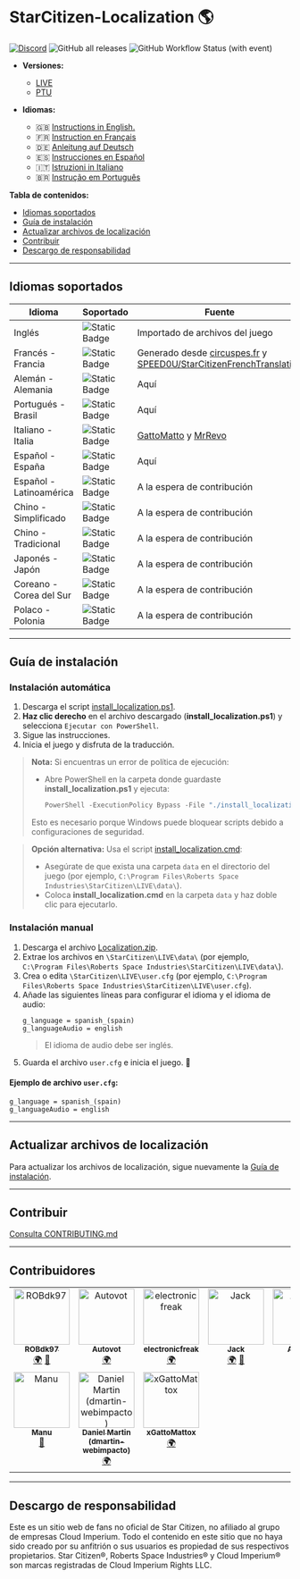 # StarCitizen-Localization 🌎

[![Discord](https://img.shields.io/discord/1185135396112322620?logo=discord&label=discord)](https://discord.gg/Gbvz9fTmZU)
![GitHub all releases](https://img.shields.io/github/downloads/Dymerz/StarCitizen-Localization/total)
![GitHub Workflow Status (with event)](https://img.shields.io/github/actions/workflow/status/Dymerz/StarCitizen-Localization/.github%2Fworkflows%2Fvalidate-global-ini.yaml?event=push&label=INI%20Validation&link=https%3A%2F%2Fgithub.com%2FDymerz%2FStarCitizen-Localization%2Factions%2Fworkflows%2Fvalidate-global-ini.yaml)

- **Versiones:**  
  - [LIVE](https://github.com/Dymerz/StarCitizen-Localization/blob/main/README_es.md)  
  - [PTU](https://github.com/Dymerz/StarCitizen-Localization/blob/ptu/README_es.md)

- **Idiomas:**  
  - 🇬🇧 [Instructions in English.](README.md)  
  - 🇫🇷 [Instruction en Français](README_fr.md)  
  - 🇩🇪 [Anleitung auf Deutsch](README_de.md)  
  - 🇪🇸 [Instrucciones en Español](README_es.md)  
  - 🇮🇹 [Istruzioni in Italiano](README_it.md)  
  - 🇧🇷 [Instrução em Português](README_ptbr.md)  

**Tabla de contenidos:**
- [Idiomas soportados](#idiomas-soportados)
- [Guía de instalación](#guía-de-instalación)
- [Actualizar archivos de localización](#actualizar-archivos-de-localización)
- [Contribuir](#contribuir)
- [Descargo de responsabilidad](#descargo-de-responsabilidad)

---

## Idiomas soportados

| Idioma                  | Soportado   | Fuente |
|--------------------------|-------------|--------|
| Inglés                  | ![Static Badge](https://img.shields.io/badge/4.0.1-LIVE-brightgreen) | Importado de archivos del juego |
| Francés - Francia       | ![Static Badge](https://img.shields.io/badge/3.24.3-LIVE-brightgreen) | Generado desde [circuspes.fr](https://traduction.circuspes.fr) y [SPEED0U/StarCitizenFrenchTranslation](https://github.com/SPEED0U/StarCitizenFrenchTranslation) |
| Alemán - Alemania       | ![Static Badge](https://img.shields.io/badge/4.0.1-LIVE-brightgreen) | Aquí |
| Portugués - Brasil      | ![Static Badge](https://img.shields.io/badge/4.0.1-LIVE-brightgreen) | Aquí |
| Italiano - Italia       | ![Static Badge](https://img.shields.io/badge/3.24.1-LIVE-yellow) | [GattoMatto](https://robertsspaceindustries.com/citizens/GattoMatto) y [MrRevo](https://robertsspaceindustries.com/citizens/MrRevo) |
| Español - España        | ![Static Badge](https://img.shields.io/badge/3.23.1a-LIVE-orange) | Aquí |
| Español - Latinoamérica | ![Static Badge](https://img.shields.io/badge/x.xx.x-LIVE-darkred) | A la espera de contribución |
| Chino - Simplificado    | ![Static Badge](https://img.shields.io/badge/x.xx.x-LIVE-darkred) | A la espera de contribución |
| Chino - Tradicional     | ![Static Badge](https://img.shields.io/badge/x.xx.x-LIVE-darkred) | A la espera de contribución |
| Japonés - Japón         | ![Static Badge](https://img.shields.io/badge/x.xx.x-LIVE-darkred) | A la espera de contribución |
| Coreano - Corea del Sur | ![Static Badge](https://img.shields.io/badge/x.xx.x-LIVE-darkred) | A la espera de contribución |
| Polaco - Polonia        | ![Static Badge](https://img.shields.io/badge/x.xx.x-LIVE-darkred) | A la espera de contribución |

---

## Guía de instalación

### Instalación automática

1. Descarga el script [install_localization.ps1](https://github.com/Dymerz/StarCitizen-Localization/releases/latest/download/install_localization.ps1).
2. **Haz clic derecho** en el archivo descargado (**install_localization.ps1**) y selecciona `Ejecutar con PowerShell`.
3. Sigue las instrucciones.
4. Inicia el juego y disfruta de la traducción.

> **Nota:** Si encuentras un error de política de ejecución:  
> - Abre PowerShell en la carpeta donde guardaste **install_localization.ps1** y ejecuta:  
>   ```powershell
>   PowerShell -ExecutionPolicy Bypass -File "./install_localization.ps1"
>   ```
> Esto es necesario porque Windows puede bloquear scripts debido a configuraciones de seguridad.

> **Opción alternativa:** Usa el script [install_localization.cmd](https://github.com/Dymerz/StarCitizen-Localization/releases/latest/download/install_localization.cmd):  
> - Asegúrate de que exista una carpeta `data` en el directorio del juego (por ejemplo, `C:\Program Files\Roberts Space Industries\StarCitizen\LIVE\data\`).
> - Coloca **install_localization.cmd** en la carpeta `data` y haz doble clic para ejecutarlo.

### Instalación manual

1. Descarga el archivo [Localization.zip](https://github.com/Dymerz/StarCitizen-Localization/releases/latest/download/Localization.zip).
2. Extrae los archivos en `\StarCitizen\LIVE\data\` (por ejemplo, `C:\Program Files\Roberts Space Industries\StarCitizen\LIVE\data\`).
3. Crea o edita `\StarCitizen\LIVE\user.cfg` (por ejemplo, `C:\Program Files\Roberts Space Industries\StarCitizen\LIVE\user.cfg`).
4. Añade las siguientes líneas para configurar el idioma y el idioma de audio:
   ```plaintext
   g_language = spanish_(spain)
   g_languageAudio = english
   ```
   > El idioma de audio debe ser inglés.
5. Guarda el archivo `user.cfg` e inicia el juego. 🚀

#### Ejemplo de archivo `user.cfg`:
```plaintext
g_language = spanish_(spain)
g_languageAudio = english
```

---

## Actualizar archivos de localización

Para actualizar los archivos de localización, sigue nuevamente la [Guía de instalación](#guía-de-instalación).

---

## Contribuir

[Consulta CONTRIBUTING.md](CONTRIBUTING.md)

---

## Contribuidores
<!-- ALL-CONTRIBUTORS-LIST:START - Do not remove or modify this section -->
<!-- prettier-ignore-start -->
<!-- markdownlint-disable -->
<table>
  <tbody>
    <tr>
      <td align="center" valign="top" width="14.28%"><a href="https://github.com/ROBdk97"><img src="https://avatars.githubusercontent.com/u/9892024?v=4?s=100" width="100px;" alt="ROBdk97"/><br /><sub><b>ROBdk97</b></sub></a><br /><a href="#translation-ROBdk97" title="Translation">🌍</a> <a href="#projectManagement-ROBdk97" title="Project Management">📆</a></td>
      <td align="center" valign="top" width="14.28%"><a href="https://github.com/Autovot"><img src="https://avatars.githubusercontent.com/u/87210193?v=4?s=100" width="100px;" alt="Autovot"/><br /><sub><b>Autovot</b></sub></a><br /><a href="#translation-Autovot" title="Translation">🌍</a></td>
      <td align="center" valign="top" width="14.28%"><a href="https://github.com/electronicfreak"><img src="https://avatars.githubusercontent.com/u/11193801?v=4?s=100" width="100px;" alt="electronicfreak"/><br /><sub><b>electronicfreak</b></sub></a><br /><a href="#translation-electronicfreak" title="Translation">🌍</a></td>
      <td align="center" valign="top" width="14.28%"><a href="https://github.com/Jack-mk"><img src="https://avatars.githubusercontent.com/u/22667101?v=4?s=100" width="100px;" alt="Jack"/><br /><sub><b>Jack</b></sub></a><br /><a href="#translation-Jack-mk" title="Translation">🌍</a> <a href="#projectManagement-Jack-mk" title="Project Management">📆</a></td>
      <td align="center" valign="top" width="14.28%"><a href="https://github.com/Auhrus"><img src="https://avatars.githubusercontent.com/u/57270834?v=4?s=100" width="100px;" alt="Auhrus"/><br /><sub><b>Auhrus</b></sub></a><br /><a href="#translation-Auhrus" title="Translation">🌍</a> <a href="#projectManagement-Auhrus" title="Project Management">📆</a></td>
      <td align="center" valign="top" width="14.28%"><a href="https://github.com/Nxzzin"><img src="https://avatars.githubusercontent.com/u/148262077?v=4?s=100" width="100px;" alt="Nxzzin"/><br /><sub><b>Nxzzin</b></sub></a><br /><a href="#translation-Nxzzin" title="Translation">🌍</a></td>
      <td align="center" valign="top" width="14.28%"><a href="https://github.com/InterPlay02"><img src="https://avatars.githubusercontent.com/u/23037423?v=4?s=100" width="100px;" alt="InterPlay"/><br /><sub><b>InterPlay</b></sub></a><br /><a href="#translation-InterPlay02" title="Translation">🌍</a></td>
    </tr>
    <tr>
      <td align="center" valign="top" width="14.28%"><a href="https://github.com/Brill65"><img src="https://avatars.githubusercontent.com/u/8363399?v=4?s=100" width="100px;" alt="Manu"/><br /><sub><b>Manu</b></sub></a><br /><a href="#review-Brill65" title="Reviewed Pull Requests">👀</a></td>
      <td align="center" valign="top" width="14.28%"><a href="https://github.com/danidomen"><img src="https://avatars.githubusercontent.com/u/5998908?v=4?s=100" width="100px;" alt="Daniel Martin (dmartin-webimpacto)"/><br /><sub><b>Daniel Martin (dmartin-webimpacto)</b></sub></a><br /><a href="#translation-danidomen" title="Translation">🌍</a></td>
	  <td align="center" valign="top" width="14.28%"><a href="https://github.com/xGattoMattox"><img src="https://avatars.githubusercontent.com/u/149336969?v=4?s=100" width="100px;" alt="xGattoMattox"/><br /><sub><b>xGattoMattox</b></sub></a><br /><a href="#translation-xGattoMattox" title="Translation">🌍</a></td> 
    </tr>
  </tbody>
</table>

<!-- markdownlint-restore -->
<!-- prettier-ignore-end -->

<!-- ALL-CONTRIBUTORS-LIST:END -->

---

## Descargo de responsabilidad

Este es un sitio web de fans no oficial de Star Citizen, no afiliado al grupo de empresas Cloud Imperium. Todo el contenido en este sitio que no haya sido creado por su anfitrión o sus usuarios es propiedad de sus respectivos propietarios. Star Citizen®, Roberts Space Industries® y Cloud Imperium® son marcas registradas de Cloud Imperium Rights LLC.
